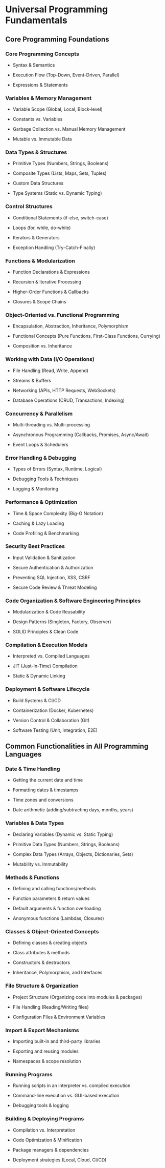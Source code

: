# Universal Programming Fundamentals

  

## Core Programming Foundations

  

### Core Programming Concepts

  

- Syntax & Semantics

- Execution Flow (Top-Down, Event-Driven, Parallel)

- Expressions & Statements

  

### Variables & Memory Management

  

- Variable Scope (Global, Local, Block-level)

- Constants vs. Variables

- Garbage Collection vs. Manual Memory Management

- Mutable vs. Immutable Data

  

### Data Types & Structures

  

- Primitive Types (Numbers, Strings, Booleans)

- Composite Types (Lists, Maps, Sets, Tuples)

- Custom Data Structures

- Type Systems (Static vs. Dynamic Typing)

  

### Control Structures

  

- Conditional Statements (if-else, switch-case)

- Loops (for, while, do-while)

- Iterators & Generators

- Exception Handling (Try-Catch-Finally)

  

### Functions & Modularization

  

- Function Declarations & Expressions

- Recursion & Iterative Processing

- Higher-Order Functions & Callbacks

- Closures & Scope Chains

  

### Object-Oriented vs. Functional Programming

  

- Encapsulation, Abstraction, Inheritance, Polymorphism

- Functional Concepts (Pure Functions, First-Class Functions, Currying)

- Composition vs. Inheritance

  

### Working with Data (I/O Operations)

  

- File Handling (Read, Write, Append)

- Streams & Buffers

- Networking (APIs, HTTP Requests, WebSockets)

- Database Operations (CRUD, Transactions, Indexing)

  

### Concurrency & Parallelism

  

- Multi-threading vs. Multi-processing

- Asynchronous Programming (Callbacks, Promises, Async/Await)

- Event Loops & Schedulers

  

### Error Handling & Debugging

  

- Types of Errors (Syntax, Runtime, Logical)

- Debugging Tools & Techniques

- Logging & Monitoring

  

### Performance & Optimization

  

- Time & Space Complexity (Big-O Notation)

- Caching & Lazy Loading

- Code Profiling & Benchmarking

  

### Security Best Practices

  

- Input Validation & Sanitization

- Secure Authentication & Authorization

- Preventing SQL Injection, XSS, CSRF

- Secure Code Review & Threat Modeling

  

### Code Organization & Software Engineering Principles

  

- Modularization & Code Reusability

- Design Patterns (Singleton, Factory, Observer)

- SOLID Principles & Clean Code

  

### Compilation & Execution Models

  

- Interpreted vs. Compiled Languages

- JIT (Just-In-Time) Compilation

- Static & Dynamic Linking

  

### Deployment & Software Lifecycle

  

- Build Systems & CI/CD

- Containerization (Docker, Kubernetes)

- Version Control & Collaboration (Git)

- Software Testing (Unit, Integration, E2E)

  
  

## Common Functionalities in All Programming Languages

  

### Date & Time Handling

  

- Getting the current date and time

- Formatting dates & timestamps

- Time zones and conversions

- Date arithmetic (adding/subtracting days, months, years)

  

### Variables & Data Types

  

- Declaring Variables (Dynamic vs. Static Typing)

- Primitive Data Types (Numbers, Strings, Booleans)

- Complex Data Types (Arrays, Objects, Dictionaries, Sets)

- Mutability vs. Immutability

  

### Methods & Functions

  

- Defining and calling functions/methods

- Function parameters & return values

- Default arguments & function overloading

- Anonymous functions (Lambdas, Closures)

  

### Classes & Object-Oriented Concepts

  

- Defining classes & creating objects

- Class attributes & methods

- Constructors & destructors

- Inheritance, Polymorphism, and Interfaces

  

### File Structure & Organization

  

- Project Structure (Organizing code into modules & packages)

- File Handling (Reading/Writing files)

- Configuration Files & Environment Variables

  

### Import & Export Mechanisms

  

- Importing built-in and third-party libraries

- Exporting and reusing modules

- Namespaces & scope resolution

  

### Running Programs

  

- Running scripts in an interpreter vs. compiled execution

- Command-line execution vs. GUI-based execution

- Debugging tools & logging

  

### Building & Deploying Programs

  

- Compilation vs. Interpretation

- Code Optimization & Minification

- Package managers & dependencies

- Deployment strategies (Local, Cloud, CI/CD)
